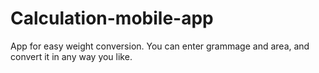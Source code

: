 # Calculation-mobile-app
App for easy weight conversion. You can enter grammage and area, and convert it in any way you like.
